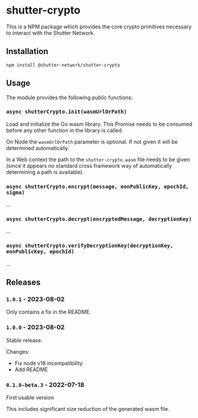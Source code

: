 # shutter-crypto

This is a NPM package which provides the core crypto primitives necessary to
interact with the Shutter Network.

## Installation

```
npm install @shutter-network/shutter-crypto
```

## Usage

The module provides the following public functions:

### `async shutterCrypto.init(wasmUrlOrPath)`

Load and initialize the Go wasm library. This Promise needs to be consumed
before any other function in the library is called.

On Node the `wasmUrlOrPath` parameter is optional. If not given it will be
determined automatically.

In a Web context the path to the `shutter-crypto.wasm` file needs to be given
(since it appears no standard cross framework way of automatically determining a
path is available).

### `async shutterCrypto.encrypt(message, eonPublicKey, epochId, sigma)`

...

### `async shutterCrypto.decrypt(encryptedMessage, decryptionKey)`

...

### `async shutterCrypto.verifyDecryptionKey(decryptionKey, eonPublicKey, epochId)`

...

## Releases

### `1.0.1` - 2023-08-02

Only contains a fix in the README.

### `1.0.0` - 2023-08-02

Stable release.

Changes:

- Fix node v18 incompatibility
- Add README

### `0.1.0-beta.3` - 2022-07-18

First usable version

This includes significant size reduction of the generated wasm file.
